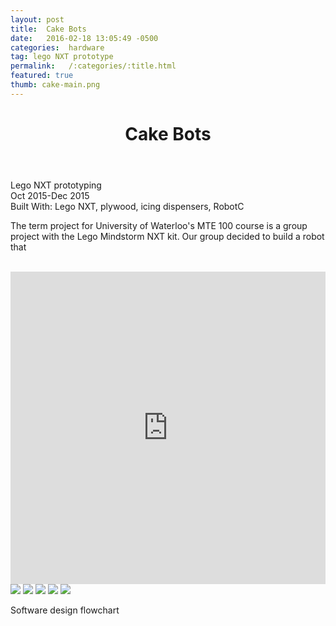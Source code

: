```yaml
---
layout: post
title:  Cake Bots
date:   2016-02-18 13:05:49 -0500
categories:  hardware
tag: lego NXT prototype
permalink:   /:categories/:title.html
featured: true
thumb: cake-main.png
---
```


<div class="description">
	<header class="post-header">
    <h1 class="post-title" itemprop="name headline">Cake Bots</h1>
    
  </header>
	<div class="details">
		Lego NXT prototyping
		<br>
		Oct 2015-Dec 2015
		<br>
		Built With: Lego NXT, plywood, icing dispensers, RobotC
		<br>
	</div>

The term project for University of Waterloo's MTE 100 course is a group project with the Lego Mindstorm NXT kit. Our group decided to build a robot that 

<br>




</div>
<div class="images">
	<iframe width="100%" height="500" src="https://www.youtube.com/embed/ai7ZPyB9OJQ" frameborder="0" allowfullscreen></iframe>
	<img src="http://orig10.deviantart.net/2768/f/2016/086/c/a/untitled_by_eexie-d9woa50.png">
	<img src="http://orig05.deviantart.net/71e4/f/2016/086/1/1/untitled_by_eexie-d9woa5c.png">
	<img src="http://orig02.deviantart.net/0593/f/2016/086/5/9/untitled_by_eexie-d9woa4l.png">
	<img src="http://orig09.deviantart.net/b209/f/2016/086/b/d/untitled_by_eexie-d9woa4b.png">
	<img src="http://orig01.deviantart.net/431d/f/2016/086/8/3/untitled_by_eexie-d9woa44.png">
	<p> Software design flowchart</p>
</div>
<!-- {% highlight ruby %}
def print_hi(name)
  puts "Hi, #{name}"
end
print_hi('Tom')
#=> prints 'Hi, Tom' to STDOUT.
{% endhighlight %} -->


